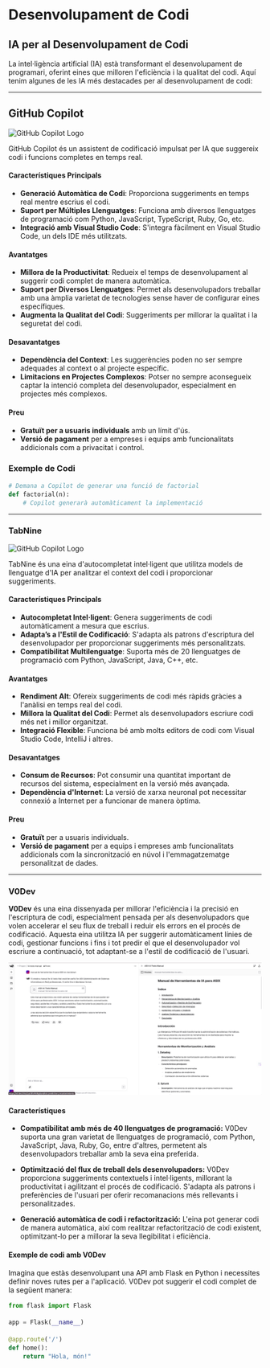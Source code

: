 # Desenvolupament de Codi

## IA per al Desenvolupament de Codi

La intel·ligència artificial (IA) està transformant el desenvolupament de programari, oferint eines que milloren l'eficiència i la qualitat del codi. Aquí tenim algunes de les IA més destacades per al desenvolupament de codi:

---

## **GitHub Copilot**

![GitHub Copilot Logo](https://aps.autodesk.com/sites/default/files/2024-10/Screenshot%202024-10-03%20at%2015.34.40.png)

GitHub Copilot és un assistent de codificació impulsat per IA que suggereix codi i funcions completes en temps real.

#### Característiques Principals

- **Generació Automàtica de Codi**: Proporciona suggeriments en temps real mentre escrius el codi.
- **Suport per Múltiples Llenguatges**: Funciona amb diversos llenguatges de programació com Python, JavaScript, TypeScript, Ruby, Go, etc.
- **Integració amb Visual Studio Code**: S'integra fàcilment en Visual Studio Code, un dels IDE més utilitzats.

#### Avantatges

- **Millora de la Productivitat**: Redueix el temps de desenvolupament al suggerir codi complet de manera automàtica.
- **Suport per Diversos Llenguatges**: Permet als desenvolupadors treballar amb una àmplia varietat de tecnologies sense haver de configurar eines específiques.
- **Augmenta la Qualitat del Codi**: Suggeriments per millorar la qualitat i la seguretat del codi.

#### Desavantatges

- **Dependència del Context**: Les suggerències poden no ser sempre adequades al context o al projecte específic.
- **Limitacions en Projectes Complexos**: Potser no sempre aconsegueix captar la intenció completa del desenvolupador, especialment en projectes més complexos.

#### Preu

- **Gratuït per a usuaris individuals** amb un límit d'ús.
- **Versió de pagament** per a empreses i equips amb funcionalitats addicionals com a privacitat i control.
  
### Exemple de Codi

```python
# Demana a Copilot de generar una funció de factorial
def factorial(n):
    # Copilot generarà automàticament la implementació
```
---
### TabNine
![GitHub Copilot Logo](https://cdn.ourcrowd.com/wp-content/uploads/2021/08/tabnine-logo.png)

TabNine és una eina d'autocompletat intel·ligent que utilitza models de llenguatge d'IA per analitzar el context del codi i proporcionar suggeriments.

#### Característiques Principals

- **Autocompletat Intel·ligent**: Genera suggeriments de codi automàticament a mesura que escrius.
- **Adapta’s a l'Estil de Codificació**: S'adapta als patrons d'escriptura del desenvolupador per proporcionar suggeriments més personalitzats.
- **Compatibilitat Multilenguatge**: Suporta més de 20 llenguatges de programació com Python, JavaScript, Java, C++, etc.

#### Avantatges

- **Rendiment Alt**: Ofereix suggeriments de codi més ràpids gràcies a l'anàlisi en temps real del codi.
- **Millora la Qualitat del Codi**: Permet als desenvolupadors escriure codi més net i millor organitzat.
- **Integració Flexible**: Funciona bé amb molts editors de codi com Visual Studio Code, IntelliJ i altres.

#### Desavantatges

- **Consum de Recursos**: Pot consumir una quantitat important de recursos del sistema, especialment en la versió més avançada.
- **Dependència d'Internet**: La versió de xarxa neuronal pot necessitar connexió a Internet per a funcionar de manera òptima.

#### Preu

- **Gratuït** per a usuaris individuals.
- **Versió de pagament** per a equips i empreses amb funcionalitats addicionals com la sincronització en núvol i l'emmagatzematge personalitzat de dades.

---

### V0Dev

**V0Dev** és una eina dissenyada per millorar l'eficiència i la precisió en l'escriptura de codi, especialment pensada per als desenvolupadors que volen accelerar el seu flux de treball i reduir els errors en el procés de codificació. Aquesta eina utilitza IA per suggerir automàticament línies de codi, gestionar funcions i fins i tot predir el que el desenvolupador vol escriure a continuació, tot adaptant-se a l'estil de codificació de l'usuari.

![V0Dev](https://github.com/JiajunYe-ITB2425/manual-IA-ASIX/blob/alberto/Captura%20de%20pantalla%20de%202024-12-03%2009-21-55.png)

#### Característiques

- **Compatibilitat amb més de 40 llenguatges de programació:** V0Dev suporta una gran varietat de llenguatges de programació, com Python, JavaScript, Java, Ruby, Go, entre d'altres, permetent als desenvolupadors treballar amb la seva eina preferida.
  
- **Optimització del flux de treball dels desenvolupadors:** V0Dev proporciona suggeriments contextuels i intel·ligents, millorant la productivitat i agilitzant el procés de codificació. S'adapta als patrons i preferències de l'usuari per oferir recomanacions més rellevants i personalitzades.

- **Generació automàtica de codi i refactorització:** L'eina pot generar codi de manera automàtica, així com realitzar refactorització de codi existent, optimitzant-lo per a millorar la seva llegibilitat i eficiència.

#### Exemple de codi amb V0Dev

Imagina que estàs desenvolupant una API amb Flask en Python i necessites definir noves rutes per a l'aplicació. V0Dev pot suggerir el codi complet de la següent manera:

```python
from flask import Flask

app = Flask(__name__)

@app.route('/')
def home():
    return "Hola, món!"


